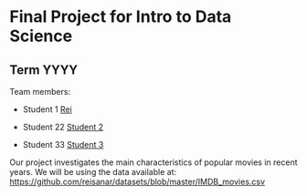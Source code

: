 # Final Project for Intro to Data Science

## Term YYYY

Team members: 

- Student 1 [Rei](mailto:rsanchezarias@floridapoly.edu)

- Student 22 [Student 2](mailto:student2@floridapoly.edu)

- Student 33 [Student 3](mailto:student3@floridapoly.edu)


Our project investigates the main characteristics of popular movies in recent years.
We will be using the data available at: 
<https://github.com/reisanar/datasets/blob/master/IMDB_movies.csv> 
